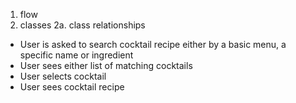 1. flow
2. classes
  2a. class relationships

- User is asked to search cocktail recipe either by a basic menu, a specific name or ingredient
- User sees either list of matching cocktails
- User selects cocktail
- User sees cocktail recipe

